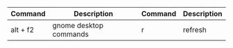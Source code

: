 Command | Description | Command | Description
---------| ---------- | ----------| -------
alt + f2 | gnome desktop commands | r | refresh
